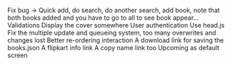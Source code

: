 Fix bug -> Quick add, do search, do another search, add book, note that both books added and you have to go to all to see book appear...
Validations
Display the cover somewhere
User authentication
Use head.js
Fix the multiple update and queueing system, too many overwrites and changes lost
Better re-ordering interaction
A download link for saving the books.json
A flipkart info link
A copy name link too
Upcoming as default screen
